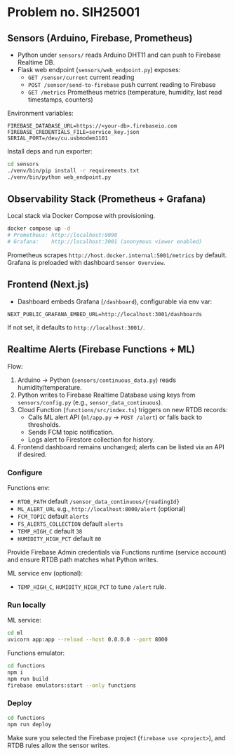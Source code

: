# Problem no. SIH25001

## Sensors (Arduino, Firebase, Prometheus)

- Python under `sensors/` reads Arduino DHT11 and can push to Firebase Realtime DB.
- Flask web endpoint (`sensors/web_endpoint.py`) exposes:
  - `GET /sensor/current` current reading
  - `POST /sensor/send-to-firebase` push current reading to Firebase
  - `GET /metrics` Prometheus metrics (temperature, humidity, last read timestamps, counters)

Environment variables:

```
FIREBASE_DATABASE_URL=https://<your-db>.firebaseio.com
FIREBASE_CREDENTIALS_FILE=service_key.json
SERIAL_PORT=/dev/cu.usbmodem1101
```

Install deps and run exporter:

```bash
cd sensors
./venv/bin/pip install -r requirements.txt
./venv/bin/python web_endpoint.py
```

## Observability Stack (Prometheus + Grafana)

Local stack via Docker Compose with provisioning.

```bash
docker compose up -d
# Prometheus: http://localhost:9090
# Grafana:    http://localhost:3001 (anonymous viewer enabled)
```

Prometheus scrapes `http://host.docker.internal:5001/metrics` by default.
Grafana is preloaded with dashboard `Sensor Overview`.

## Frontend (Next.js)

- Dashboard embeds Grafana (`/dashboard`), configurable via env var:

```
NEXT_PUBLIC_GRAFANA_EMBED_URL=http://localhost:3001/dashboards
```

If not set, it defaults to `http://localhost:3001/`.

## Realtime Alerts (Firebase Functions + ML)

Flow:

1. Arduino → Python (`sensors/continuous_data.py`) reads humidity/temperature.
2. Python writes to Firebase Realtime Database using keys from `sensors/config.py` (e.g., `sensor_data_continuous`).
3. Cloud Function (`functions/src/index.ts`) triggers on new RTDB records:
   - Calls ML alert API (`ml/app.py` → `POST /alert`) or falls back to thresholds.
   - Sends FCM topic notification.
   - Logs alert to Firestore collection for history.
4. Frontend dashboard remains unchanged; alerts can be listed via an API if desired.

### Configure

Functions env:

- `RTDB_PATH` default `/sensor_data_continuous/{readingId}`
- `ML_ALERT_URL` e.g., `http://localhost:8000/alert` (optional)
- `FCM_TOPIC` default `alerts`
- `FS_ALERTS_COLLECTION` default `alerts`
- `TEMP_HIGH_C` default `38`
- `HUMIDITY_HIGH_PCT` default `80`

Provide Firebase Admin credentials via Functions runtime (service account) and ensure RTDB path matches what Python writes.

ML service env (optional):

- `TEMP_HIGH_C`, `HUMIDITY_HIGH_PCT` to tune `/alert` rule.

### Run locally

ML service:

```bash
cd ml
uvicorn app:app --reload --host 0.0.0.0 --port 8000
```

Functions emulator:

```bash
cd functions
npm i
npm run build
firebase emulators:start --only functions
```

### Deploy

```bash
cd functions
npm run deploy
```

Make sure you selected the Firebase project (`firebase use <project>`), and RTDB rules allow the sensor writes. 